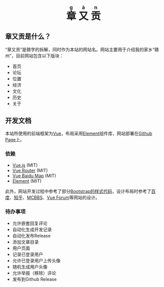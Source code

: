<h1 align="center" style="font-size: 32px">
  <a href="https://gan.tootal.xyz/" style="text-decoration: none">
    <ruby>章<rt>g</rt></ruby>
    <ruby>又<rt>à</rt></ruby>
    <ruby>贡<rt>n</rt></ruby>
  </a>
</h1>

## 章又贡是什么？

“章又贡”是赣字的拆解，同时作为本站的网站名。网站主要用于介绍我的家乡“赣州”，目前网站包含以下版块：

* 首页
* 论坛
* 位置
* 经济
* 文化
* 历史
* 关于

## 开发文档
本站所使用的前端框架为[Vue](https://cn.vuejs.org/)，布局采用[Element](https://element.eleme.cn/)组件库，网站部署在[Github Page](https://gan.tootal.xyz/)上。

### 依赖
* [Vue.js](https://cn.vuejs.org/) (MIT)
* [Vue Router](https://router.vuejs.org/zh/) (MIT)
* [Vue Baidu Map](https://dafrok.github.io/vue-baidu-map/#/zh/index) (MIT)
* [Element](https://element.eleme.cn/#/zh-CN) (MIT)

此外，网站开发过程中参考了部分[Bootstrap的样式代码](https://github.com/twbs/bootstrap/tree/main/scss)，设计布局时参考了[百度](https://www.baidu.com/s?wd=baidu)、[知乎](https://www.zhihu.com/)、[MCBBS](https://www.mcbbs.net/forum.php)、[Vue Forum](https://forum.vuejs.org/)等网站的设计。

### 待办事项

* 允许嵌套回复评论
* 自动化生成开发记录
* 自动化发布Release
* 添加文章目录
* 用户页面
* 记录已登录用户
* 允许已登录用户上传头像
* 随机生成用户头像
* 允许举报（移除）评论
* 发布到Github Release